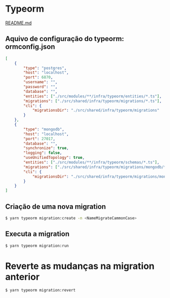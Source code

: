 # Typeorm

[README.md](../README.md)

## Aquivo de configuração do typeorm: ormconfig.json

```JSON
[
    {
        "type": "postgres",
        "host": "localhost",
        "port": 6870,
        "username": "",
        "password": "",
        "database": "",
        "entities": ["./src/modules/**/infra/typeorm/entities/*.ts"],
        "migrations": ["./src/shared/infra/typeorm/migrations/*.ts"],
        "cli": {
            "migrationsDir": "./src/shared/infra/typeorm/migrations"
        }
    },
    {
        "type": "mongodb",
        "host": "localhost",
        "port": 27017,
        "database": "",
        "synchronize": true,
        "logging": false,
        "useUnifiedTopology": true,
        "entities": ["./src/modules/**/infra/typeorm/schemas/*.ts"],
        "migrations": ["./src/shared/infra/typeorm/migrations/mongodb/*.ts"],
        "cli": {
            "migrationsDir": "./src/shared/infra/typeorm/migrations/mongodb"
        }
    }
]
```

## Criação de uma nova migration

```bash
$ yarn typeorm migration:create -n <NameMigrateCammonCase>
```

## Executa a migration

```bash
$ yarn typeorm migration:run
```

# Reverte as mudanças na migration anterior

```bash
$ yarn typeorm migration:revert
```
